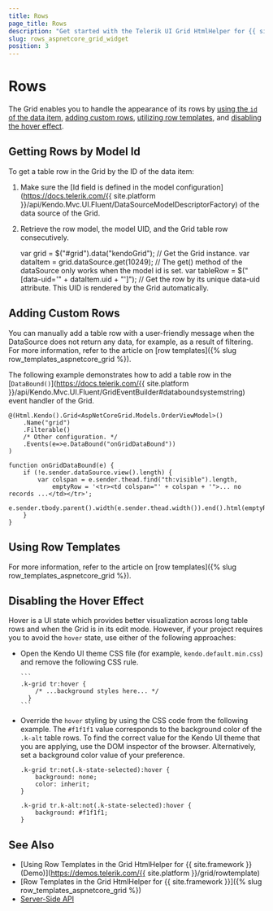 ```yaml
---
title: Rows
page_title: Rows
description: "Get started with the Telerik UI Grid HtmlHelper for {{ site.framework }} and learn how to handle the most common scenarios when configuring the behavior of its rows."
slug: rows_aspnetcore_grid_widget
position: 3
---
```


# Rows

The Grid enables you to handle the appearance of its rows by [using the `id` of the data item](#getting-rows-by-model-id), [adding custom rows](#adding-custom-rows), [utilizing row templates](#using-row-templates), and [disabling the hover effect](#disabling-the-hover-effect).  

## Getting Rows by Model Id

To get a table row in the Grid by the ID of the data item:

1. Make sure the [Id field is defined in the model configuration](https://docs.telerik.com/{{ site.platform }}/api/Kendo.Mvc.UI.Fluent/DataSourceModelDescriptorFactory) of the data source of the Grid.
2. Retrieve the row model, the model UID, and the Grid table row consecutively.

    var grid = $("#grid").data("kendoGrid"); // Get the Grid instance.
    var dataItem = grid.dataSource.get(10249); // The get() method of the dataSource only works when the model id is set.
    var tableRow = $("[data-uid='" + dataItem.uid + "']"); // Get the row by its unique data-uid attribute. This UID is rendered by the Grid automatically.

## Adding Custom Rows

You can manually add a table row with a user-friendly message when the DataSource does not return any data, for example, as a result of filtering. For more information, refer to the article on [row templates]({% slug row_templates_aspnetcore_grid %}).

The following example demonstrates how to add a table row in the [`DataBound()`](https://docs.telerik.com/{{ site.platform }}/api/Kendo.Mvc.UI.Fluent/GridEventBuilder#databoundsystemstring) event handler of the Grid.

    @(Html.Kendo().Grid<AspNetCoreGrid.Models.OrderViewModel>()
        .Name("grid")
        .Filterable()
        /* Other configuration. */
        .Events(e=>e.DataBound("onGridDataBound"))
    )

    function onGridDataBound(e) {
        if (!e.sender.dataSource.view().length) {
            var colspan = e.sender.thead.find("th:visible").length,
                emptyRow = '<tr><td colspan="' + colspan + '">... no records ...</td></tr>';
            e.sender.tbody.parent().width(e.sender.thead.width()).end().html(emptyRow);
        }
    }

## Using Row Templates

For more information, refer to the article on [row templates]({% slug row_templates_aspnetcore_grid %}).

## Disabling the Hover Effect

Hover is a UI state which provides better visualization across long table rows and when the Grid is in its edit mode. However, if your project requires you to avoid the `hover` state, use either of the following approaches:

* Open the Kendo UI theme CSS file (for example, `kendo.default.min.css`) and remove the following CSS rule.

      ```
      .k-grid tr:hover {
          /* ...background styles here... */
        }
      ```

* Override the `hover` styling by using the CSS code from the following example. The `#f1f1f1` value corresponds to the background color of the `.k-alt` table rows. To find the correct value for the Kendo UI theme that you are applying, use the DOM inspector of the browser. Alternatively, set a background color value of your preference.

    ```
    .k-grid tr:not(.k-state-selected):hover {
        background: none;
        color: inherit;
    }

    .k-grid tr.k-alt:not(.k-state-selected):hover {
        background: #f1f1f1;
    }
    ```

## See Also

* [Using Row Templates in the Grid HtmlHelper for {{ site.framework }} (Demo)](https://demos.telerik.com/{{ site.platform }}/grid/rowtemplate)
* [Row Templates in the Grid HtmlHelper for {{ site.framework }}]({% slug row_templates_aspnetcore_grid %})
* [Server-Side API](/api/grid)
